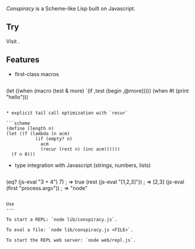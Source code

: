 *Conspiracy* is a Scheme-like Lisp built on Javascript.

Try
---

Visit [](http://repl.entropy.io).

Features
--------
* first-class macros

  ```scheme
(let ((when (macro (test & more)
              `(if ,test
                 (begin ,@more)))))
  (when #t (print "hello")))
  ```

* explicit tail call optimization with `recur`

  ```scheme
(define (length n)
  (let ((f (lambda (n acm)
             (if (empty? n)
               acm
               (recur (rest n) (inc acm))))))
    (f n 0)))
  ```

* type integration with Javascript (strings, numbers, lists)

  ```scheme
(eq? (js-eval "3 + 4") 7) ; => true
(rest (js-eval "[1,2,3]")) ; => [2,3]
(js-eval (first "process.argv")) ; => "node"
  ```

Use
---

To start a REPL: `node lib/conspiracy.js`.

To eval a file: `node lib/conspiracy.js <FILE>`.

To start the REPL web server: `node web/repl.js`.
